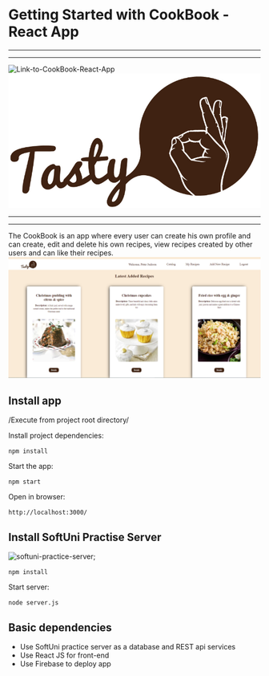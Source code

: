 # Getting Started with CookBook - React App
---
---
![Link-to-CookBook-React-App](https://cookbook-react-app-c4452.web.app)
![CookBook-Tasty-Logo](src/assets/logo-img.jpg)

---
---

The CookBook is an app where every user can create his own profile and can create, edit and delete his own recipes, view recipes created by other users and can like their recipes.
![CookBook-app](src/assets/intro-img.png)

## Install app

/Execute from project root directory/

Install project dependencies:
```
npm install
```
Start the app:
```
npm start
```

Open in browser:
```
http://localhost:3000/
```
## Install SoftUni Practise Server

![softuni-practice-server](https://github.com/marvelannabell/Server-for-my-React-app);
```
npm install
```

Start server: 
```
node server.js
```
## Basic dependencies
* Use SoftUni practice server as a database and REST api services
* Use React JS for front-end
* Use Firebase to deploy app 


